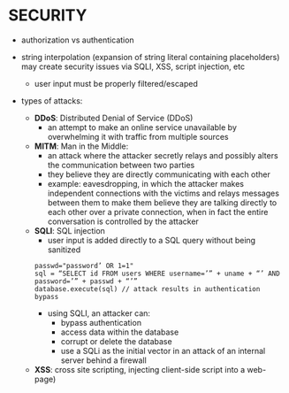# SECURITY


* authorization vs authentication
* string interpolation (expansion of string literal containing placeholders) may create security issues via SQLI, XSS, script injection, etc
    - user input must be properly filtered/escaped

* types of attacks:
    - **DDoS**: Distributed Denial of Service (DDoS)
        * an attempt to make an online service unavailable by overwhelming it with traffic from multiple sources
    - **MITM**: Man in the Middle:
        * an attack where the attacker secretly relays and possibly alters the communication between two parties
        * they believe they are directly communicating with each other
        * example: eavesdropping, in which the attacker makes independent connections with the victims and relays messages between them to make them believe they are talking directly to each other over a private connection, when in fact the entire conversation is controlled by the attacker
    - **SQLI**: SQL injection
        * user input is added directly to a SQL query without being sanitized
        ```
        passwd="password’ OR 1=1"
        sql = “SELECT id FROM users WHERE username=’” + uname + “’ AND password=’” + passwd + “’”
        database.execute(sql) // attack results in authentication bypass
        ```
        * using SQLI, an attacker can:
            - bypass authentication
            - access data within the database
            - corrupt or delete the database
            - use a SQLi as the initial vector in an attack of an internal server behind a firewall
    - **XSS**: cross site scripting, injecting client-side script into a web-page)

